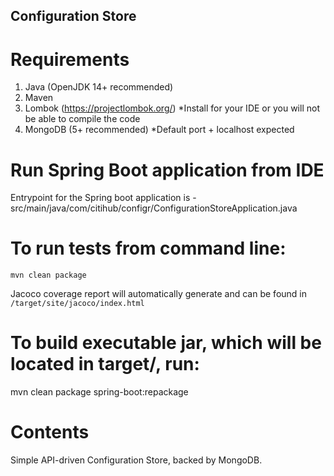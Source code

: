 ## Configuration Store

# Requirements
1. Java (OpenJDK 14+ recommended)
2. Maven
3. Lombok (https://projectlombok.org/)
   *Install for your IDE or you will not be able to compile the code
4. MongoDB (5+ recommended)
   *Default port + localhost expected

# Run Spring Boot application from IDE
Entrypoint for the Spring boot application is - src/main/java/com/citihub/configr/ConfigurationStoreApplication.java

# To run tests from command line:
`mvn clean package`

Jacoco coverage report will automatically generate and can be found in `/target/site/jacoco/index.html`

# To build executable jar, which will be located in target/, run:
mvn clean package spring-boot:repackage

# Contents
Simple API-driven Configuration Store, backed by MongoDB.

